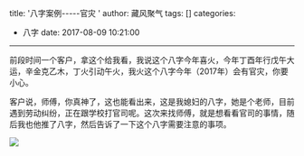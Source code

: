 title: '八字案例-----官灾 '
author: 藏风聚气
tags: []
categories:
  - 八字
date: 2017-08-09 10:21:00
---

前段时间一个客户，拿这个给我看，我说这个八字今年喜火，今年丁酉年行戊午大运，辛金克乙木，丁火引动午火，我火这个八字今年（2017年）会有官灾，你要小心。

客户说，师傅，你真神了，这也能看出来，这是我媳妇的八字，她是个老师，目前遇到劳动纠纷，正在跟学校打官司呢。这次来找师傅，就是想看看官司的事情，随后我也他推了八字，然后告诉了一下这个八字需要注意的事项。


![](http://fs-image.pull.net.cn/17-8-9/11200054.jpg!800)